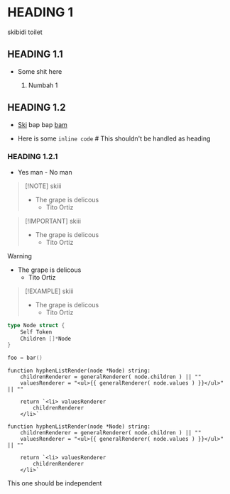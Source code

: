 # HEADING 1

skibidi toilet

## HEADING 1.1

- Some shit here

    1. Numbah 1

## HEADING 1.2

- [Ski](bidi) bap bap [bam](bam)

- Here is some ` inline code ` # This shouldn't be handled as heading

### HEADING 1.2.1   

- Yes man - No man

> [!NOTE] skiii
> - The grape is delicous
>   - Tito Ortiz

> [!IMPORTANT] skiii
> - The grape is delicous
>   - Tito Ortiz

> [!WARNING]
> - The grape is delicous
>   - Tito Ortiz

> [!EXAMPLE] skiii
> - The grape is delicous
>   - Tito Ortiz
```Go
type Node struct {
    Self Token
    Children []*Node
}

foo = bar()
```

```Pseudocode
function hyphenListRender(node *Node) string:
    childrenRenderer = generalRenderer( node.children ) || ""
    valuesRenderer = "<ul>{{ generalRenderer( node.values ) }}</ul>" || ""

    return `<li> valuesRenderer
        childrenRenderer
    </li>`

function hyphenListRender(node *Node) string:
    childrenRenderer = generalRenderer( node.children ) || ""
    valuesRenderer = "<ul>{{ generalRenderer( node.values ) }}</ul>" || ""

    return `<li> valuesRenderer
        childrenRenderer
    </li>`
```


This one should be independent
